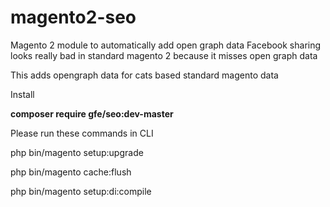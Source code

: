 # magento2-seo
Magento 2 module to automatically add open graph data
Facebook sharing looks really bad in standard magento 2 because it misses open graph data

This adds opengraph data for cats based standard magento data

Install

**composer require gfe/seo:dev-master**

Please run these commands in CLI 

php bin/magento setup:upgrade

php bin/magento cache:flush

php bin/magento setup:di:compile

